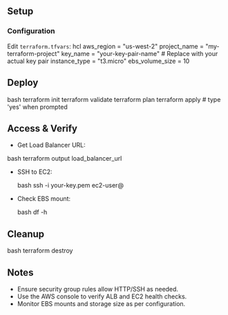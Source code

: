 ##  Setup


###  Configuration

Edit `terraform.tfvars`:
hcl
aws_region     = "us-west-2"
project_name   = "my-terraform-project"
key_name       = "your-key-pair-name"  # Replace with your actual key pair
instance_type  = "t3.micro"
ebs_volume_size = 10


##  Deploy

bash
terraform init
terraform validate
terraform plan
terraform apply  # type 'yes' when prompted


##  Access & Verify

* Get Load Balancer URL:

 bash
  terraform output load_balancer_url
  

* SSH to EC2:

  bash
  ssh -i your-key.pem ec2-user@<instance-ip>
  

* Check EBS mount:

  bash
  df -h


##  Cleanup

bash
terraform destroy


##  Notes

* Ensure security group rules allow HTTP/SSH as needed.
* Use the AWS console to verify ALB and EC2 health checks.
* Monitor EBS mounts and storage size as per configuration.
